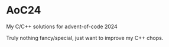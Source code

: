 # AoC24
My C/C++ solutions for advent-of-code 2024

Truly nothing fancy/special, just want to improve my C++ chops.
